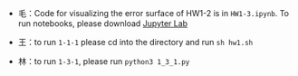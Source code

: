 * 毛：Code for visualizing the error surface of HW1-2 is in `HW1-3.ipynb`. To run notebooks, please download [Jupyter Lab ](https://github.com/jupyterlab/jupyterlab)

* 王：to run `1-1-1` please cd into the directory and run `sh hw1.sh`

* 林：to run `1-3-1`, please run `python3 1_3_1.py`
